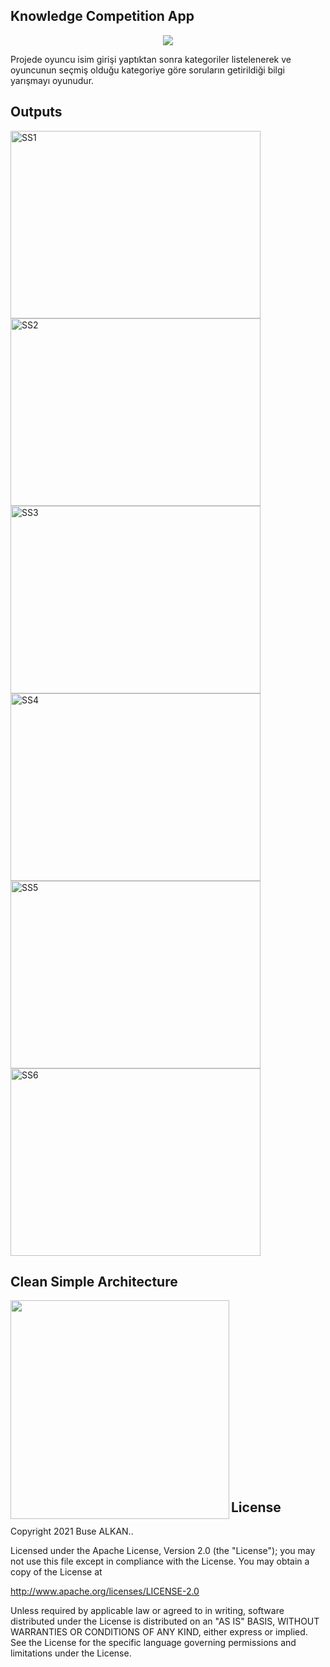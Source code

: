 ## Knowledge Competition App
<p align="center"><img src="https://raw.githubusercontent.com/busealkan/KnowledgeCompetitionApp/master/app/src/main/res/drawable/logo.jpg"/></p>
Projede oyuncu isim girişi yaptıktan sonra kategoriler listelenerek ve oyuncunun seçmiş olduğu kategoriye göre soruların getirildiği bilgi yarışmayı oyunudur.

## Outputs
<p>
  <img height="300" width="400" src="https://raw.githubusercontent.com/busealkan/KnowledgeCompetitionApp/master/screens/E1.png" alt="SS1"/>
  <img height="300" width="400" src="https://raw.githubusercontent.com/busealkan/KnowledgeCompetitionApp/master/screens/E2.png" alt="SS2"/>
  <img height="300" width="400" src="https://raw.githubusercontent.com/busealkan/KnowledgeCompetitionApp/master/screens/E3.png" alt="SS3"/>
  <img height="300" width="400" src="https://raw.githubusercontent.com/busealkan/KnowledgeCompetitionApp/master/screens/E4.png" alt="SS4"/>
  <img height="300" width="400" src="https://raw.githubusercontent.com/busealkan/KnowledgeCompetitionApp/master/screens/E5.png" alt="SS5"/>
  <img height="300" width="400" src="https://raw.githubusercontent.com/busealkan/KnowledgeCompetitionApp/master/screens/E6.png" alt="SS6"/>
</p>


## Clean Simple Architecture
<p><img align="left" width="350px"; src="https://raw.githubusercontent.com/busealkan/KnowledgeCompetitionApp/master/screens/mvc.png"/></p>
<br/><br/><br/><br/><br/><br/><br/><br/><br/><br/><br/><br/><br/><br/><br/><br/><br/>


## License
Copyright 2021 Buse ALKAN..

Licensed under the Apache License, Version 2.0 (the "License");
you may not use this file except in compliance with the License.
You may obtain a copy of the License at

   http://www.apache.org/licenses/LICENSE-2.0

Unless required by applicable law or agreed to in writing, software
distributed under the License is distributed on an "AS IS" BASIS,
WITHOUT WARRANTIES OR CONDITIONS OF ANY KIND, either express or implied.
See the License for the specific language governing permissions and
limitations under the License.
